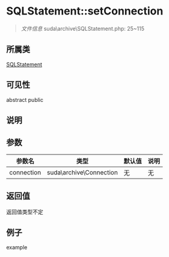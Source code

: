 # SQLStatement::setConnection

> *文件信息* suda\archive\SQLStatement.php: 25~115
## 所属类 

[SQLStatement](../SQLStatement.md)

## 可见性

abstract  public  
## 说明



## 参数

 
| 参数名 | 类型 | 默认值 | 说明 |
|--------|-----|-------|-------|
 | connection |  suda\archive\Connection | 无 | 无 |
## 返回值
返回值类型不定
## 例子

example